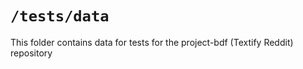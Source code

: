 # `/tests/data`

This folder contains data for tests for the project-bdf (Textify Reddit) repository
